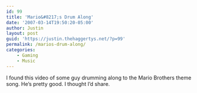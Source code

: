 ```yaml
---
id: 99
title: 'Mario&#8217;s Drum Along'
date: '2007-03-14T19:50:20-05:00'
author: Justin
layout: post
guid: 'https://justin.thehaggertys.net/?p=99'
permalink: /marios-drum-along/
categories:
    - Gaming
    - Music
---
```


I found this video of some guy drumming along to the Mario Brothers theme song. He’s pretty good. I thought I’d share.  
<object height="350" width="425"><param name="movie" value="https://www.youtube.com/v/SZqwvjwqwK4"></param><param name="wmode" value="transparent"></param><embed height="350" src="https://www.youtube.com/v/SZqwvjwqwK4" type="application/x-shockwave-flash" width="425" wmode="transparent"></embed></object>